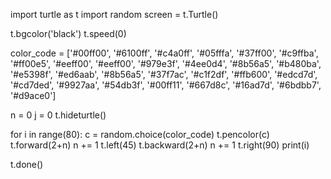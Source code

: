 
import turtle as t
import random
screen = t.Turtle()

t.bgcolor('black')
t.speed(0)

color_code = ['#00ff00', '#6100ff', '#c4a0ff', '#05fffa',
              '#37ff00', '#c9ffba', '#ff00e5', '#eeff00',
              '#eeff00', '#979e3f', '#4ee0d4', '#8b56a5',
              '#b480ba', '#e5398f', '#ed6aab', '#8b56a5',
              '#37f7ac', '#c1f2df', '#ffb600', '#edcd7d',
              '#cd7ded', '#9927aa', '#54db3f', '#00ff11',
              '#667d8c', '#16ad7d', '#6bdbb7', '#d9ace0']

n = 0
j = 0
t.hideturtle()

for i in range(80):
    c = random.choice(color_code)
    t.pencolor(c)
    t.forward(2+n)
    n += 1
    t.left(45)
    t.backward(2+n)
    n += 1
    t.right(90)
    print(i)

t.done()
